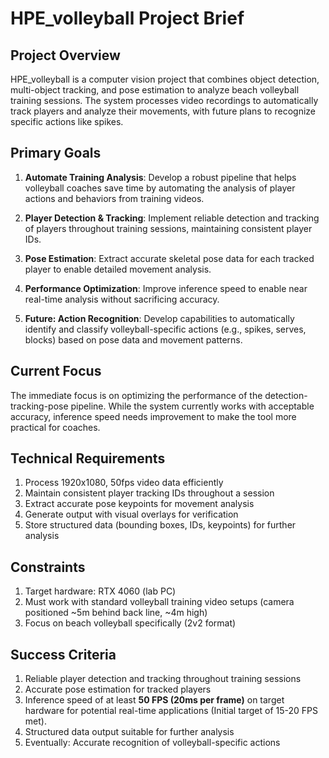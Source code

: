 # HPE_volleyball Project Brief

## Project Overview

HPE_volleyball is a computer vision project that combines object detection, multi-object tracking, and pose estimation to analyze beach volleyball training sessions. The system processes video recordings to automatically track players and analyze their movements, with future plans to recognize specific actions like spikes.

## Primary Goals

1. **Automate Training Analysis**: Develop a robust pipeline that helps volleyball coaches save time by automating the analysis of player actions and behaviors from training videos.

2. **Player Detection & Tracking**: Implement reliable detection and tracking of players throughout training sessions, maintaining consistent player IDs.

3. **Pose Estimation**: Extract accurate skeletal pose data for each tracked player to enable detailed movement analysis.

4. **Performance Optimization**: Improve inference speed to enable near real-time analysis without sacrificing accuracy.

5. **Future: Action Recognition**: Develop capabilities to automatically identify and classify volleyball-specific actions (e.g., spikes, serves, blocks) based on pose data and movement patterns.

## Current Focus

The immediate focus is on optimizing the performance of the detection-tracking-pose pipeline. While the system currently works with acceptable accuracy, inference speed needs improvement to make the tool more practical for coaches.

## Technical Requirements

1. Process 1920x1080, 50fps video data efficiently
2. Maintain consistent player tracking IDs throughout a session
3. Extract accurate pose keypoints for movement analysis
4. Generate output with visual overlays for verification
5. Store structured data (bounding boxes, IDs, keypoints) for further analysis

## Constraints

1. Target hardware: RTX 4060 (lab PC)
2. Must work with standard volleyball training video setups (camera positioned ~5m behind back line, ~4m high)
3. Focus on beach volleyball specifically (2v2 format)

## Success Criteria

1. Reliable player detection and tracking throughout training sessions
2. Accurate pose estimation for tracked players
3. Inference speed of at least **50 FPS (20ms per frame)** on target hardware for potential real-time applications (Initial target of 15-20 FPS met).
4. Structured data output suitable for further analysis
5. Eventually: Accurate recognition of volleyball-specific actions
